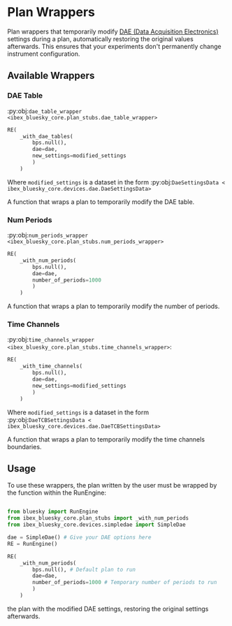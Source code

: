 # Plan Wrappers

Plan wrappers that temporarily modify [DAE (Data Acquisition Electronics)](https://isiscomputinggroup.github.io/ibex_bluesky_core/devices/dae.html#dae-data-acquisition-electronics) settings during a plan, automatically restoring the original values afterwards. This ensures that your experiments don't permanently change instrument configuration.

## Available Wrappers

### DAE Table

:py:obj:`dae_table_wrapper <ibex_bluesky_core.plan_stubs.dae_table_wrapper>`

```python
RE(
    _with_dae_tables(
        bps.null(),
        dae=dae,
        new_settings=modified_settings
        )
    )
```

Where `modified_settings` is a dataset in the form :py:obj:`DaeSettingsData < ibex_bluesky_core.devices.dae.DaeSettingsData>`

A function that wraps a plan to temporarily modify the DAE table.

### Num Periods
:py:obj:`num_periods_wrapper <ibex_bluesky_core.plan_stubs.num_periods_wrapper>`

```python
RE(
    _with_num_periods(
        bps.null(),
        dae=dae,
        number_of_periods=1000 
        )
    )
```
A function that wraps a plan to temporarily modify the number of periods.

### Time Channels
:py:obj:`time_channels_wrapper <ibex_bluesky_core.plan_stubs.time_channels_wrapper>`:

```python
RE(
    _with_time_channels(
        bps.null(),
        dae=dae,
        new_settings=modified_settings
        )
    )
```
Where `modified_settings` is a dataset in the form :py:obj:`DaeTCBSettingsData < ibex_bluesky_core.devices.dae.DaeTCBSettingsData>`

A function that wraps a plan to temporarily modify the time channels boundaries.

## Usage

To use these wrappers, the plan written by the user must be wrapped by the function within the RunEngine:

``` python

from bluesky import RunEngine
from ibex_bluesky_core.plan_stubs import _with_num_periods
from ibex_bluesky_core.devices.simpledae import SimpleDae

dae = SimpleDae() # Give your DAE options here
RE = RunEngine()

RE(
    _with_num_periods(
        bps.null(), # Default plan to run
        dae=dae,
        number_of_periods=1000 # Temporary number of periods to run
        )
    )

```

the plan with the modified DAE settings, restoring the original settings afterwards.

